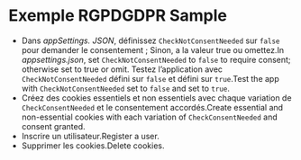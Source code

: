 # <a name="gdpr-sample"></a><span data-ttu-id="9abf4-101">Exemple RGPD</span><span class="sxs-lookup"><span data-stu-id="9abf4-101">GDPR Sample</span></span>

* <span data-ttu-id="9abf4-102">Dans *appSettings. JSON*, définissez `CheckNotConsentNeeded` sur `false` pour demander le consentement ; Sinon, a la valeur true ou omettez.</span><span class="sxs-lookup"><span data-stu-id="9abf4-102">In *appsettings.json*, set `CheckNotConsentNeeded` to `false` to require consent; otherwise set to true or omit.</span></span> <span data-ttu-id="9abf4-103">Testez l’application avec `CheckNotConsentNeeded` défini sur `false` et défini sur `true`.</span><span class="sxs-lookup"><span data-stu-id="9abf4-103">Test the app with `CheckNotConsentNeeded` set to `false` and set to `true`.</span></span>
* <span data-ttu-id="9abf4-104">Créez des cookies essentiels et non essentiels avec chaque variation de `CheckConsentNeeded` et le consentement accordés.</span><span class="sxs-lookup"><span data-stu-id="9abf4-104">Create essential and non-essential cookies with each variation of `CheckConsentNeeded` and consent granted.</span></span>
* <span data-ttu-id="9abf4-105">Inscrire un utilisateur.</span><span class="sxs-lookup"><span data-stu-id="9abf4-105">Register a user.</span></span>
* <span data-ttu-id="9abf4-106">Supprimer les cookies.</span><span class="sxs-lookup"><span data-stu-id="9abf4-106">Delete cookies.</span></span>
